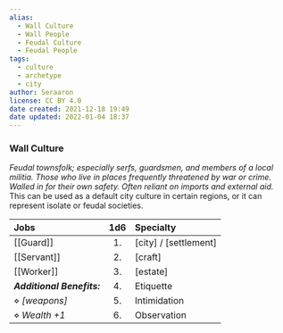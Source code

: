 ```yaml
---
alias:
  - Wall Culture
  - Wall People
  - Feudal Culture
  - Feudal People
tags:
  - culture
  - archetype
  - city
author: Seraaron
license: CC BY 4.0
date created: 2021-12-18 19:49
date updated: 2022-01-04 18:37
---
```


### Wall Culture

_Feudal townsfolk; especially serfs, guardsmen, and members of a local militia. Those who live in places frequently threatened by war or crime. Walled in for their own safety. Often reliant on imports and external aid._ This can be used as a default city culture in certain regions, or it can represent isolate or feudal societies.

| Jobs             | 1d6 | Specialty             |
| :------------------------- | :-: | :-------------------- |
| [[Guard]]                  |  1. | [city] / [settlement] |
| [[Servant]]                |  2. | [craft]               |
| [[Worker]]                 |  3. | [estate]              |
| _**Additional Benefits:**_ |  4. | Etiquette             |
| ⋄ _[weapons]_              |  5. | Intimidation          |
| ⋄ _Wealth +1_              |  6. | Observation           |
